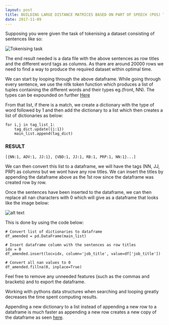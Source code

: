 ```yaml
---
layout: post
title: BUILDING LARGE DISTANCE MATRICES BASED ON PART OF SPEECH (POS) TAGGING WITH PANDAS
date: 2017-11-09
---
```


Supposing you were given the task of tokenising a dataset consisting of sentences like so:

<!-- [<img src="https://github.com/anthonymiyoro/anthonymiyoro.github.io/blob/master/images/tokenising1.png">](Tokenising task) -->

![Tokenising task](https://github.com/anthonymiyoro/anthonymiyoro.github.io/blob/master/images/tokenising1.png "Tokenising task")

The end result needed is a data file with the above sentences as row titles and the different word tags as columns. As thare are around 20000 rows we need to find a way to produce the required dataset within optimal time.

We can start by looping through the above dataframe. While going through every sentence, we use the nltk token function which produces a list of tuples containing the different words and their types eg.(front, NN).
The types can be expounded on further [Here](http://www.nltk.org/book/ch05.html)

From that list, if there is a match, we create a dictionary with the type of word followed by 1 and then add the dictionary to a list which then creates a list of dictionaries as below:

```
for i,j in tag_list_1:
    tag_dict.update({j:1})
    main_list.append(tag_dict)   

```

### RESULT

```
[{NN:1, ADV:1, JJ:1}, {VBD:1, JJ:1, RB:1, PRP:1, NN:1}...]

```

We can then convert this list to a dataframe, we will have the tags (NN, JJ, PRP) as columns but we wont have any row titles. We can insert the titles by appending the dataframe above as the 1st row since the dataframe was created row by row. 

Once the sentences have been inserted to the dataframe, we can then replace all nan characters with 0 which will give as a dataframe that looks like the image below:

<!-- [<img src="https://github.com/anthonymiyoro/anthonymiyoro.github.io/blob/master/images/tokenising1.png">](Tokenising result) -->

![alt text](https://github.com/anthonymiyoro/anthonymiyoro.github.io/blob/master/images/tokenising2.png "Tokenising result")

This is done by using the code below:

```
# Convert list of dictionaries to dataframe
df_amended = pd.DataFrame(main_list)

# Insert dataframe column with the sentences as row titles
idx = 0
df_amended.insert(loc=idx, column='job_title', value=df['job_title'])

# Convert all nan values to 0
df_amended.fillna(0, inplace=True) 

```

Feel free to remove any unneeded features (such as the commas and brackets) and to export the dataframe.

Working with pythons data structures when searching and looping greatly decreases the time spent computing results.

Appending a new dictionary to a list instead of appending a new row to a dataframe is much faster as appending a new row creates a new copy of the dataframe as seen [here](http://pandas.pydata.org/pandas-docs/stable/merging.html#concatenating-objects).



